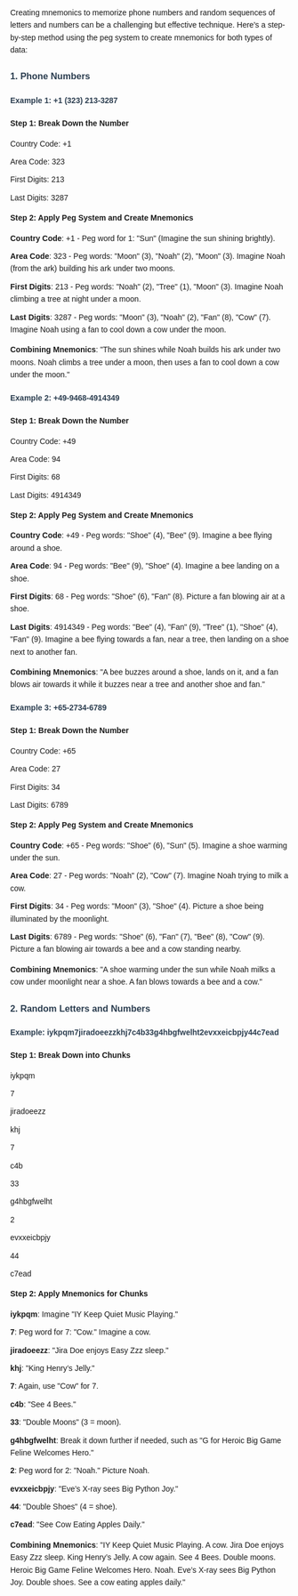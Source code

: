 <!DOCTYPE html>
<html lang="en">
<head>
  <meta charset="UTF-8">
  <meta name="viewport" content="width=device-width, initial-scale=1.0">
  <title>Memorize Numbers Using Peg System</title>
  <style>
    body {
      font-family: Arial, sans-serif;
      line-height: 1.6;
      padding: 20px;
    }
    h3, h4 {
      color: #2c3e50;
    }
    ul {
      list-style-type: none;
      padding-left: 0;
    }
    ul li {
      margin-bottom: 10px;
    }
  </style>
</head>
<body>

  <p>Creating mnemonics to memorize phone numbers and random sequences of letters and numbers can be a challenging but effective technique. Here's a step-by-step method using the peg system to create mnemonics for both types of data:</p>

  <h3>1. Phone Numbers</h3>

  <h4>Example 1: +1 (323) 213-3287</h4>

  <p><strong>Step 1: Break Down the Number</strong></p>

  <ul>
    <li>Country Code: +1</li>
    <li>Area Code: 323</li>
    <li>First Digits: 213</li>
    <li>Last Digits: 3287</li>
  </ul>

  <p><strong>Step 2: Apply Peg System and Create Mnemonics</strong></p>

  <ul>
    <li><strong>Country Code</strong>: +1 - Peg word for 1: "Sun" (Imagine the sun shining brightly).</li>
    <li><strong>Area Code</strong>: 323 - Peg words: "Moon" (3), "Noah" (2), "Moon" (3). Imagine Noah (from the ark) building his ark under two moons.</li>
    <li><strong>First Digits</strong>: 213 - Peg words: "Noah" (2), "Tree" (1), "Moon" (3). Imagine Noah climbing a tree at night under a moon.</li>
    <li><strong>Last Digits</strong>: 3287 - Peg words: "Moon" (3), "Noah" (2), "Fan" (8), "Cow" (7). Imagine Noah using a fan to cool down a cow under the moon.</li>
  </ul>

  <p><strong>Combining Mnemonics</strong>: "The sun shines while Noah builds his ark under two moons. Noah climbs a tree under a moon, then uses a fan to cool down a cow under the moon."</p>

  <h4>Example 2: +49-9468-4914349</h4>

  <p><strong>Step 1: Break Down the Number</strong></p>

  <ul>
    <li>Country Code: +49</li>
    <li>Area Code: 94</li>
    <li>First Digits: 68</li>
    <li>Last Digits: 4914349</li>
  </ul>

  <p><strong>Step 2: Apply Peg System and Create Mnemonics</strong></p>

  <ul>
    <li><strong>Country Code</strong>: +49 - Peg words: "Shoe" (4), "Bee" (9). Imagine a bee flying around a shoe.</li>
    <li><strong>Area Code</strong>: 94 - Peg words: "Bee" (9), "Shoe" (4). Imagine a bee landing on a shoe.</li>
    <li><strong>First Digits</strong>: 68 - Peg words: "Shoe" (6), "Fan" (8). Picture a fan blowing air at a shoe.</li>
    <li><strong>Last Digits</strong>: 4914349 - Peg words: "Bee" (4), "Fan" (9), "Tree" (1), "Shoe" (4), "Fan" (9). Imagine a bee flying towards a fan, near a tree, then landing on a shoe next to another fan.</li>
  </ul>

  <p><strong>Combining Mnemonics</strong>: "A bee buzzes around a shoe, lands on it, and a fan blows air towards it while it buzzes near a tree and another shoe and fan."</p>

  <h4>Example 3: +65-2734-6789</h4>

  <p><strong>Step 1: Break Down the Number</strong></p>

  <ul>
    <li>Country Code: +65</li>
    <li>Area Code: 27</li>
    <li>First Digits: 34</li>
    <li>Last Digits: 6789</li>
  </ul>

  <p><strong>Step 2: Apply Peg System and Create Mnemonics</strong></p>

  <ul>
    <li><strong>Country Code</strong>: +65 - Peg words: "Shoe" (6), "Sun" (5). Imagine a shoe warming under the sun.</li>
    <li><strong>Area Code</strong>: 27 - Peg words: "Noah" (2), "Cow" (7). Imagine Noah trying to milk a cow.</li>
    <li><strong>First Digits</strong>: 34 - Peg words: "Moon" (3), "Shoe" (4). Picture a shoe being illuminated by the moonlight.</li>
    <li><strong>Last Digits</strong>: 6789 - Peg words: "Shoe" (6), "Fan" (7), "Bee" (8), "Cow" (9). Picture a fan blowing air towards a bee and a cow standing nearby.</li>
  </ul>

  <p><strong>Combining Mnemonics</strong>: "A shoe warming under the sun while Noah milks a cow under moonlight near a shoe. A fan blows towards a bee and a cow."</p>

  <h3>2. Random Letters and Numbers</h3>

  <h4>Example: iykpqm7jiradoeezzkhj7c4b33g4hbgfwelht2evxxeicbpjy44c7ead</h4>

  <p><strong>Step 1: Break Down into Chunks</strong></p>
  <ul>
    <li>iykpqm</li>
    <li>7</li>
    <li>jiradoeezz</li>
    <li>khj</li>
    <li>7</li>
    <li>c4b</li>
    <li>33</li>
    <li>g4hbgfwelht</li>
    <li>2</li>
    <li>evxxeicbpjy</li>
    <li>44</li>
    <li>c7ead</li>
  </ul>

  <p><strong>Step 2: Apply Mnemonics for Chunks</strong></p>

  <ul>
    <li><strong>iykpqm</strong>: Imagine "IY Keep Quiet Music Playing."</li>
    <li><strong>7</strong>: Peg word for 7: "Cow." Imagine a cow.</li>
    <li><strong>jiradoeezz</strong>: "Jira Doe enjoys Easy Zzz sleep."</li>
    <li><strong>khj</strong>: "King Henry’s Jelly."</li>
    <li><strong>7</strong>: Again, use "Cow" for 7.</li>
    <li><strong>c4b</strong>: "See 4 Bees."</li>
    <li><strong>33</strong>: "Double Moons" (3 = moon).</li>
    <li><strong>g4hbgfwelht</strong>: Break it down further if needed, such as "G for Heroic Big Game Feline Welcomes Hero."</li>
    <li><strong>2</strong>: Peg word for 2: "Noah." Picture Noah.</li>
    <li><strong>evxxeicbpjy</strong>: "Eve’s X-ray sees Big Python Joy."</li>
    <li><strong>44</strong>: "Double Shoes" (4 = shoe).</li>
    <li><strong>c7ead</strong>: "See Cow Eating Apples Daily."</li>
  </ul>

  <p><strong>Combining Mnemonics</strong>:
  "IY Keep Quiet Music Playing. A cow. Jira Doe enjoys Easy Zzz sleep. King Henry’s Jelly. A cow again. See 4 Bees. Double moons. Heroic Big Game Feline Welcomes Hero. Noah. Eve’s X-ray sees Big Python Joy. Double shoes. See a cow eating apples daily."</p>

</body>
</html>
